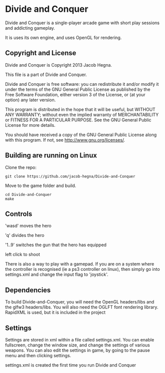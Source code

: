 # Divide and Conquer
Divide and Conquer is a single-player arcade game with short play sessions and addicting gameplay.

It is uses its own engine, and uses OpenGL for rendering.

## Copyright and License
Divide and Conquer is Copyright 2013 Jacob Hegna.

This file is a part of Divide and Conquer.

Divide and Conquer is free software: you can redistribute it and/or modify it under the terms of the GNU General Public License as published by the Free Software Foundation, either version 3 of the License, or (at your option) any later version.

This program is distributed in the hope that it will be useful, but WITHOUT ANY WARRANTY; without even the implied warranty of MERCHANTABILITY or FITNESS FOR A PARTICULAR PURPOSE.  See the GNU General Public License for more details.

You should have received a copy of the GNU General Public License along with this program.  If not, see <http://www.gnu.org/licenses/>.

## Building are running on Linux
Clone the repo:

```
git clone https://github.com/jacob-hegna/Divide-and-Conquer
```

Move to the game folder and build.

```
cd Divide-and-Conquer
make
```

## Controls
'wasd' moves the hero

'q' divides the hero

'1..9' switches the gun that the hero has equipped

left click to shoot

There is also a way to play with a gamepad.  If you are on a system where the controller is recognised (ie a ps3 controller on linux), then simply go into settings.xml and change the input flag to 'joystick'.

## Dependencies
To build Divide-and-Conquer, you will need the OpenGL headers/libs and the glfw3 headers/libs.  You will also need the OGLFT font rendering library.  RapidXML is used, but it is included in the project

## Settings
Settings are stored in xml within a file called settings.xml.  You can enable fullscreen, change the window size, and change the settings of various weapons.  You can also edit the settings in game, by going to the pause menu and then clicking settings.

settings.xml is created the first time you run Divide and Conquer

